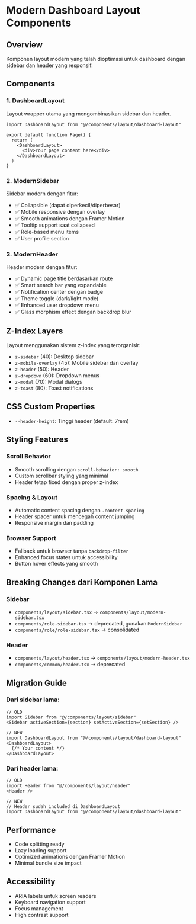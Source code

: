 # Modern Dashboard Layout Components

## Overview
Komponen layout modern yang telah dioptimasi untuk dashboard dengan sidebar dan header yang responsif.

## Components

### 1. DashboardLayout
Layout wrapper utama yang mengombinasikan sidebar dan header.

```tsx
import DashboardLayout from "@/components/layout/dashboard-layout"

export default function Page() {
  return (
    <DashboardLayout>
      <div>Your page content here</div>
    </DashboardLayout>
  )
}
```

### 2. ModernSidebar
Sidebar modern dengan fitur:
- ✅ Collapsible (dapat diperkecil/diperbesar)
- ✅ Mobile responsive dengan overlay
- ✅ Smooth animations dengan Framer Motion
- ✅ Tooltip support saat collapsed
- ✅ Role-based menu items
- ✅ User profile section

### 3. ModernHeader
Header modern dengan fitur:
- ✅ Dynamic page title berdasarkan route
- ✅ Smart search bar yang expandable
- ✅ Notification center dengan badge
- ✅ Theme toggle (dark/light mode)
- ✅ Enhanced user dropdown menu
- ✅ Glass morphism effect dengan backdrop blur

## Z-Index Layers
Layout menggunakan sistem z-index yang terorganisir:
- `z-sidebar` (40): Desktop sidebar
- `z-mobile-overlay` (45): Mobile sidebar dan overlay
- `z-header` (50): Header
- `z-dropdown` (60): Dropdown menus
- `z-modal` (70): Modal dialogs
- `z-toast` (80): Toast notifications

## CSS Custom Properties
- `--header-height`: Tinggi header (default: 7rem)

## Styling Features

### Scroll Behavior
- Smooth scrolling dengan `scroll-behavior: smooth`
- Custom scrollbar styling yang minimal
- Header tetap fixed dengan proper z-index

### Spacing & Layout
- Automatic content spacing dengan `.content-spacing`
- Header spacer untuk mencegah content jumping
- Responsive margin dan padding

### Browser Support
- Fallback untuk browser tanpa `backdrop-filter`
- Enhanced focus states untuk accessibility
- Button hover effects yang smooth

## Breaking Changes dari Komponen Lama

### Sidebar
- `components/layout/sidebar.tsx` → `components/layout/modern-sidebar.tsx`
- `components/role-sidebar.tsx` → deprecated, gunakan `ModernSidebar`
- `components/role/role-sidebar.tsx` → consolidated

### Header
- `components/layout/header.tsx` → `components/layout/modern-header.tsx`
- `components/common/header.tsx` → deprecated

## Migration Guide

### Dari sidebar lama:
```tsx
// OLD
import Sidebar from "@/components/layout/sidebar"
<Sidebar activeSection={section} setActiveSection={setSection} />

// NEW
import DashboardLayout from "@/components/layout/dashboard-layout"
<DashboardLayout>
  {/* Your content */}
</DashboardLayout>
```

### Dari header lama:
```tsx
// OLD
import Header from "@/components/layout/header"
<Header />

// NEW
// Header sudah included di DashboardLayout
import DashboardLayout from "@/components/layout/dashboard-layout"
```

## Performance
- Code splitting ready
- Lazy loading support
- Optimized animations dengan Framer Motion
- Minimal bundle size impact

## Accessibility
- ARIA labels untuk screen readers
- Keyboard navigation support
- Focus management
- High contrast support